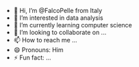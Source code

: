 - 👋 Hi, I’m @FalcoPelle from Italy
- 👀 I’m interested in data analysis
- 🌱 I’m currently learning computer science
- 💞️ I’m looking to collaborate on ...
- 📫 How to reach me ...
- 😄 Pronouns: Him
- ⚡ Fun fact: ...

<!---
FalcoPelle/FalcoPelle is a ✨ special ✨ repository because its `README.md` (this file) appears on your GitHub profile.
You can click the Preview link to take a look at your changes.
--->
